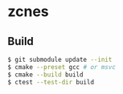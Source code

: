 # zcnes

## Build

```bash
$ git submodule update --init
$ cmake --preset gcc # or msvc
$ cmake --build build
$ ctest --test-dir build
```